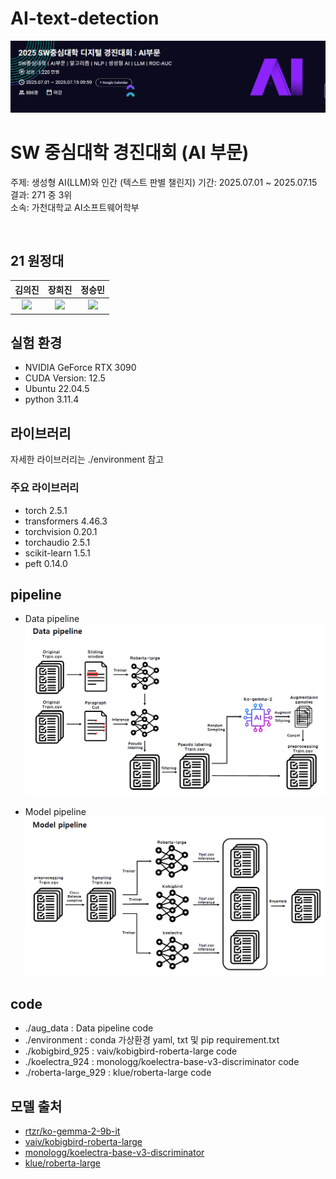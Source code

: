 # AI-text-detection
![panel](./image/panel.png)

# SW 중심대학 경진대회 (AI 부문)
주제: 생성형 AI(LLM)와 인간 (텍스트 판별 챌린지)
기간: 2025.07.01 ~ 2025.07.15  
결과: 271 중 3위  
소속: 가천대학교 AI소프트웨어학부

<br />

## 21 원정대

| 김의진 | 장희진 | 정승민 |
| :---: | :---: | :---: |
| <img src="https://avatars.githubusercontent.com/u/94896197?v=4" width=300> | <img src="https://avatars.githubusercontent.com/u/105128163?v=4" width=300> | <img src="https://avatars.githubusercontent.com/u/105360496?v=4" width=300> |

## 실험 환경

- NVIDIA GeForce RTX 3090
- CUDA Version: 12.5
- Ubuntu 22.04.5
- python 3.11.4

## 라이브러리

자세한 라이브러리는 ./environment 참고

### 주요 라이브러리
- torch 2.5.1
- transformers 4.46.3
- torchvision 0.20.1
- torchaudio 2.5.1
- scikit-learn 1.5.1
- peft 0.14.0

## pipeline

- Data pipeline
![data_pipeline](./image/data_pipeline.png)

- Model pipeline
![model_pipeline](./image/model_pipeline.png)

## code
- ./aug_data : Data pipeline code
- ./environment : conda 가상환경 yaml, txt 및 pip requirement.txt
- ./kobigbird_925 : vaiv/kobigbird-roberta-large code
- ./koelectra_924 : monologg/koelectra-base-v3-discriminator code
- ./roberta-large_929 : klue/roberta-large code 

## 모델 출처
- [rtzr/ko-gemma-2-9b-it](https://huggingface.co/rtzr/ko-gemma-2-9b-it)
- [vaiv/kobigbird-roberta-large](https://huggingface.co/vaiv/kobigbird-roberta-large)
- [monologg/koelectra-base-v3-discriminator](https://huggingface.co/monologg/koelectra-base-v3-discriminator)
- [klue/roberta-large](https://huggingface.co/klue/roberta-large)